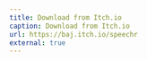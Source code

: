 ```yaml
---
title: Download from Itch.io
caption: Download from Itch.io
url: https://baj.itch.io/speechr
external: true
---
```

